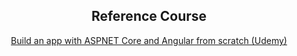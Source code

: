 <h2 align="center"> Reference Course </h2> 
<a align="center" href="https://www.udemy.com/course/build-an-app-with-aspnet-core-and-angular-from-scratch/"><p> Build an app with ASPNET Core and Angular from scratch (Udemy)</p> </a>
